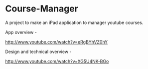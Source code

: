 Course-Manager
==============

A project to make an iPad application to manager youtube courses.

App overview -

http://www.youtube.com/watch?v=eRgBYhVZ0hY

Design and technical overview -

http://www.youtube.com/watch?v=XG5U4NK-BGo
